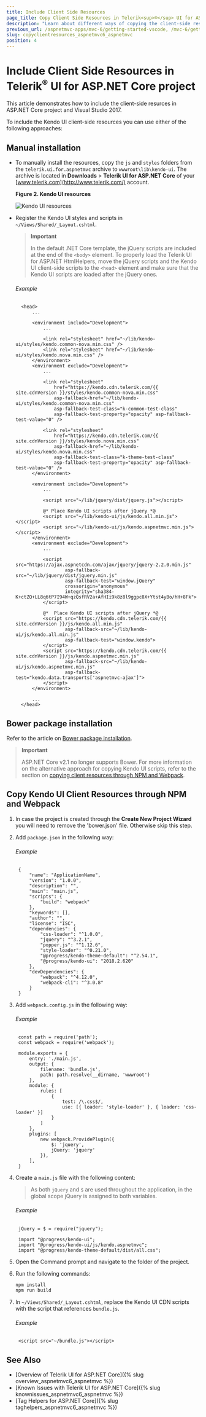 ```yaml
---
title: Include Client Side Resources
page_title: Copy Client Side Resources in Telerik<sup>®</sup> UI for ASP.NET Core project | Telerik UI for ASP.NET Core
description: "Learn about different ways of copying the client-side resources into Telerik UI for ASP.NET Core project."
previous_url: /aspnetmvc-apps/mvc-6/getting-started-vscode, /mvc-6/getting-started-vscode
slug: copyclientresources_aspnetmvc6_aspnetmvc
position: 4
---
```


# Include Client Side Resources in Telerik<sup>®</sup> UI for ASP.NET Core project

This article demonstrates how to include the client-side resurces in ASP.NET Core project and Visual Studio 2017.


To include the Kendo UI client-side resources you can use either of the following approaches:

## Manual installation

* To manually install the resources, copy the `js` and `styles` folders from the `telerik.ui.for.aspnetmvc` archive to `wwwroot\lib\kendo-ui`. The archive is located in **Downloads** > **Telerik UI for ASP.NET Core** of your [www.telerik.com](http://www.telerik.com/) account.

   **Figure 2. Kendo UI resources**

   ![Kendo UI resources](images/kendo-ui-wwwroot.png)
   
* Register the Kendo UI styles and scripts in `~/Views/Shared/_Layout.cshtml`.

	> **Important**
    >
    > In the default .NET Core template, the jQuery scripts are included at the end of the `<body>` element. To properly load the Telerik UI for ASP.NET HtmlHelpers, move the jQuery scripts and the Kendo UI client-side scripts to the `<head>` element and make sure that the Kendo UI scripts are loaded after the jQuery ones.

    ###### Example

        <head>
            ...

            <environment include="Development">
                ...

                <link rel="stylesheet" href="~/lib/kendo-ui/styles/kendo.common-nova.min.css" />
                <link rel="stylesheet" href="~/lib/kendo-ui/styles/kendo.nova.min.css" />
            </environment>
            <environment exclude="Development">
                ...

				<link rel="stylesheet"
                    href="https://kendo.cdn.telerik.com/{{ site.cdnVersion }}/styles/kendo.common-nova.min.css"
                    asp-fallback-href="~/lib/kendo-ui/styles/kendo.common-nova.min.css"
                    asp-fallback-test-class="k-common-test-class"
                    asp-fallback-test-property="opacity" asp-fallback-test-value="0" />

				<link rel="stylesheet"
                    href="https://kendo.cdn.telerik.com/{{ site.cdnVersion }}/styles/kendo.nova.min.css"
                    asp-fallback-href="~/lib/kendo-ui/styles/kendo.nova.min.css"
                    asp-fallback-test-class="k-theme-test-class"
                    asp-fallback-test-property="opacity" asp-fallback-test-value="0" />
            </environment>

            <environment include="Development">
                ...

                <script src="~/lib/jquery/dist/jquery.js"></script>

                @* Place Kendo UI scripts after jQuery *@
                <script src="~/lib/kendo-ui/js/kendo.all.min.js"></script>
                <script src="~/lib/kendo-ui/js/kendo.aspnetmvc.min.js"></script>
            </environment>
            <environment exclude="Development">
                ...

                <script src="https://ajax.aspnetcdn.com/ajax/jquery/jquery-2.2.0.min.js"
                        asp-fallback-src="~/lib/jquery/dist/jquery.min.js"
                        asp-fallback-test="window.jQuery"
                        crossorigin="anonymous"
                        integrity="sha384-K+ctZQ+LL8q6tP7I94W+qzQsfRV2a+AfHIi9k8z8l9ggpc8X+Ytst4yBo/hH+8Fk">
                </script>

                @*  Place Kendo UI scripts after jQuery *@
                <script src="https://kendo.cdn.telerik.com/{{ site.cdnVersion }}/js/kendo.all.min.js"
                        asp-fallback-src="~/lib/kendo-ui/js/kendo.all.min.js"
                        asp-fallback-test="window.kendo">
                </script>
                <script src="https://kendo.cdn.telerik.com/{{ site.cdnVersion }}/js/kendo.aspnetmvc.min.js"
                        asp-fallback-src="~/lib/kendo-ui/js/kendo.aspnetmvc.min.js"
                        asp-fallback-test="kendo.data.transports['aspnetmvc-ajax']">
                </script>
            </environment>

            ...
        </head>
		
## Bower package installation

Refer to the article on [Bower package installation](../../kendo-ui/intro/installation/bower-install). 

> **Important**
>
> ASP.NET Core v2.1 no longer supports Bower. For more information on the alternative approach for copying Kendo UI scripts, refer to the section on [copying client resources through NPM and Webpack](#copy-kendo-ui-client-resources-through-npm-and-webpack).

## Copy Kendo UI Client Resources through NPM and Webpack

1. In case the project is created through the **Create New Project Wizard** you will need to remove the 'bower.json' file. Otherwise skip this step.
1. Add `package.json` in the following way:

    ###### Example

		{
			"name": "ApplicationName",
			"version": "1.0.0",
			"description": "",
			"main": "main.js",
			"scripts": {
				"build": "webpack"
			},
			"keywords": [],
			"author": "",
			"license": "ISC",
			"dependencies": {
				"css-loader": "^1.0.0",
				"jquery": "^3.2.1",
				"popper.js": "^1.12.6",
				"style-loader": "^0.21.0",
				"@progress/kendo-theme-default": "^2.54.1",
				"@progress/kendo-ui": "2018.2.620"
			},
			"devDependencies": {
				"webpack": "^4.12.0",
				"webpack-cli": "^3.0.8"
			}
		}

1. Add `webpack.config.js` in the following way:

    ###### Example

		const path = require('path');
		const webpack = require('webpack');
		
		module.exports = {
			entry: './main.js',
			output: {
				filename: 'bundle.js',
				path: path.resolve(__dirname, 'wwwroot')
			},
			module: {
				rules: [
					{
						test: /\.css$/,
						use: [{ loader: 'style-loader' }, { loader: 'css-loader' }]
					}
				]
			},
			plugins: [
				new webpack.ProvidePlugin({
					$: 'jquery',
					jQuery: 'jquery'
				}),
			],
		}

1. Create a `main.js` file with the following content:

    > As both `jQuery` and `$` are used throughout the application, in the global scope jQuery is assigned to both variables.

    ###### Example

		jQuery = $ = require("jquery");

		import "@progress/kendo-ui";
		import "@progress/kendo-ui/js/kendo.aspnetmvc";
		import "@progress/kendo-theme-default/dist/all.css"; 

1. Open the Command prompt and navigate to the folder of the project.
1. Run the following commands:

    ```sh
    npm install
    npm run build
    ```

1. In `~/Views/Shared/_Layout.cshtml`, replace the Kendo UI CDN scripts with the script that references `bundle.js`.

    ###### Example

        <script src="~/bundle.js"></script>

## See Also

* [Overview of Telerik UI for ASP.NET Core]({% slug overview_aspnetmvc6_aspnetmvc %})
* [Known Issues with Telerik UI for ASP.NET Core]({% slug knownissues_aspnetmvc6_aspnetmvc %})
* [Tag Helpers for ASP.NET Core]({% slug taghelpers_aspnetmvc6_aspnetmvc %})
